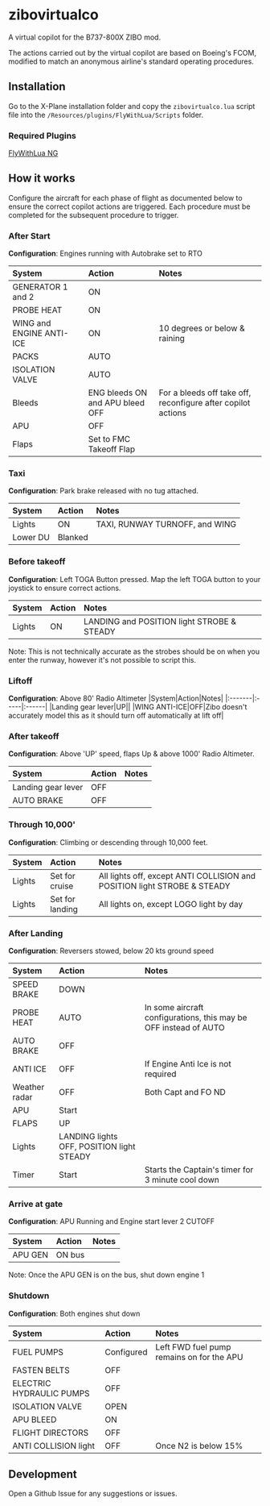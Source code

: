 # zibovirtualco

A virtual copilot for the B737-800X ZIBO mod.

The actions carried out by the virtual copilot are based on Boeing's FCOM, modified to match an anonymous airline's standard operating procedures.  


## Installation

Go to the X-Plane installation folder and copy the ``zibovirtualco.lua`` script file into the `/Resources/plugins/FlyWithLua/Scripts` folder. 

### Required Plugins

[FlyWithLua NG](https://forums.x-plane.org/index.php?/files/file/38445-flywithlua-ng-next-generation-edition-for-x-plane-11-win-lin-mac/)


## How it works

Configure the aircraft for each phase of flight as documented below to ensure the correct copilot actions are triggered. Each procedure must be completed for the subsequent procedure to trigger. 

### After Start

**Configuration**: Engines running with Autobrake set to RTO

|System|Action|Notes|
|:-------|:-----|:------|
|GENERATOR 1 and 2 |ON||
|PROBE HEAT| ON||
|WING and ENGINE ANTI-ICE |ON | 10 degrees or below & raining|
|PACKS |AUTO||
|ISOLATION VALVE| AUTO||
|Bleeds|ENG bleeds ON and APU bleed OFF|For a bleeds off take off, reconfigure after copilot actions|
|APU|OFF||
|Flaps |Set to FMC Takeoff Flap||

### Taxi

**Configuration**:  Park brake released with no tug attached. 

|System|Action|Notes|
|:-------|:-----|:------|
|Lights|ON|TAXI, RUNWAY TURNOFF, and WING|
|Lower DU|Blanked| |

### Before takeoff

**Configuration**: Left TOGA Button pressed. Map the left TOGA button to your joystick to ensure correct actions.


|System|Action|Notes|
|:-------|:-----|:------|
|Lights|ON|LANDING and POSITION light STROBE & STEADY|

Note: This is not technically accurate as the strobes should be on when you enter the runway, however it's not possible to script this.

### Liftoff

**Configuration**: Above 80' Radio Altimeter
|System|Action|Notes|
|:-------|:-----|:------|
|Landing gear lever|UP||
|WING ANTI-ICE|OFF|Zibo doesn't accurately model this as it should turn off automatically at lift off| 

### After takeoff

**Configuration**: Above 'UP' speed, flaps Up & above 1000' Radio Altimeter.

|System|Action|Notes|
|:-------|:-----|:------|
|Landing gear lever|OFF||
|AUTO BRAKE|OFF||


### Through 10,000'

**Configuration**: Climbing or descending through 10,000 feet.

|System|Action|Notes|
|:-------|:-----|:------|
|Lights| Set for cruise|All lights off, except ANTI COLLISION and POSITION light STROBE & STEADY |
|Lights| Set for landing|All lights on, except LOGO light by day|

### After Landing

**Configuration**: Reversers stowed, below 20 kts ground speed

|System|Action|Notes|
|:-------|:-----|:------|
|SPEED BRAKE|DOWN||
|PROBE HEAT|AUTO|In some aircraft configurations, this may be OFF instead of AUTO|
|AUTO BRAKE|OFF||
|ANTI ICE|OFF| If Engine Anti Ice is not required|
|Weather radar| OFF| Both Capt and FO ND|
|APU|Start||
|FLAPS|UP||
|Lights| LANDING lights OFF, POSITION light STEADY||
|Timer|Start| Starts the Captain's timer for 3 minute cool down|

### Arrive at gate

**Configuration**: APU Running and Engine start lever 2 CUTOFF

|System|Action|Notes|
|:-------|:-----|:------|
|APU GEN| ON bus||

Note: Once the APU GEN is on the bus, shut down engine 1

### Shutdown

**Configuration**: Both engines shut down

|System|Action|Notes|
|:-------|:-----|:------|
|FUEL PUMPS|Configured|Left FWD fuel pump remains on for the APU|
|FASTEN BELTS|OFF||
|ELECTRIC HYDRAULIC PUMPS|OFF||
|ISOLATION VALVE|OPEN||
|APU BLEED|ON||
|FLIGHT DIRECTORS|OFF|
|ANTI COLLISION light|OFF| Once N2 is below 15%|


## Development

Open a Github Issue for any suggestions or issues.
